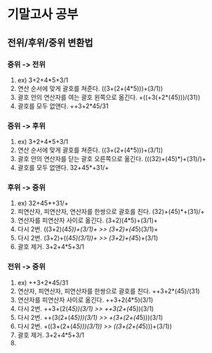 # 기말고사 공부
## 전위/후위/중위 변환법
### 중위 -> 전위
1. ex) 3+2+4*5+3/1
2. 연산 순서에 맞게 괄호를 쳐준다. ((3+(2+(4*5)))+(3/1))
3. 괄호 안의 연산자를 여는 괄호 왼쪽으로 옮긴다. +((+3(+2*(45)))/(31))
4. 괄호를 모두 없앤다. ++3+2*45/31

### 중위 -> 후위
1. ex) 3+2+4*5+3/1
2. 연산 순서에 맞게 괄호를 쳐준다. ((3+(2+(4*5)))+(3/1))
3. 괄호 안의 연산자를 닫는 괄호 오른쪽으로 옮긴다. (((32)+(45)*)+(31)/)+
4. 괄호를 모두 없앤다. 32+45*+31/+

### 후위 -> 중위
1. ex) 32+45*+31/+
2. 피연산자, 피연산자, 연산자를 한쌍으로 괄호를 친다. (32)+(45)*+(31)/+
3. 연산자를 피연산자 사이로 옮긴다. (3+2)(4*5)+(3/1)+
4. 다시 2번. ((3+2)(4*5))+(3/1)+ >> (3+2)+(4*5)(3/1)+
5. 다시 2번. (3+2)+((4*5)(3/1))+ >> (3+2)+(4*5)+(3/1)
6. 괄호 제거. 3+2+4*5+3/1

### 전위 -> 중위
1. ex) ++3+2*45/31
2. 연산자, 피연산자, 피연산자를 한쌍으로 괄호를 친다. ++3+2*(45)/(31)
3. 연산자를 피연산자 사이로 옮긴다. ++3+2(4*5)(3/1)
4. 다시 2번. ++3+(2(4*5))(3/1) >> ++3(2+(4*5))(3/1)
5. 다시 2번. ++(3(2+(4*5)))(3/1) >> +(3+(2+(4*5)))(3/1)
6. 다시 2번. +((3+(2+(4*5)))(3/1)) >> ((3+(2+(4*5)))+(3/1))
7. 괄호 제거. 3+2+4*5+3/1
8. 